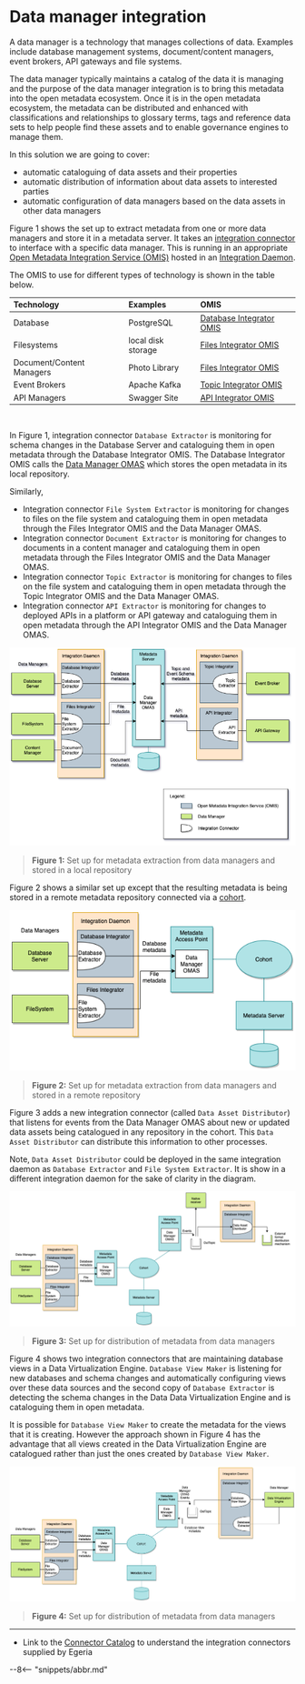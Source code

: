 <!-- SPDX-License-Identifier: CC-BY-4.0 -->
<!-- Copyright Contributors to the ODPi Egeria project 2020. -->

# Data manager integration

A data manager is a technology that manages collections of data.  Examples include
database management systems, document/content managers,
event brokers, API gateways and file systems.

The data manager typically maintains a catalog of the data it is managing and the purpose of the
data manager integration is to bring this metadata into the open metadata ecosystem.
Once it is in the open metadata ecosystem, the metadata can be distributed and enhanced with classifications
and relationships to glossary terms, tags and reference data sets to help people find these assets and to
enable governance engines to manage them.

In this solution we are going to cover:

* automatic cataloguing of data assets and their properties
* automatic distribution of information about data assets to interested parties
* automatic configuration of data managers based on the data assets in other data managers

Figure 1 shows the set up to extract metadata from one or more data managers and store it in a metadata server.
It takes an [integration connector](/concepts/integration-connector)
to interface with a specific data manager.  This is
running in an appropriate [Open Metadata Integration Service (OMIS)](/services/omis)
hosted in an [Integration Daemon](/concepts/integration-daemon).

The OMIS to use for different types of technology is shown in the table below.

| Technology | Examples | OMIS   |
| :--------- | :------- | :--------- |
| Database | PostgreSQL | [Database Integrator OMIS](/services/omis/database-integrator/overview) |
| Filesystems | local disk storage | [Files Integrator OMIS](/services/omis/files-integrator/overview) |
| Document/Content Managers | Photo Library | [Files Integrator OMIS](/services/omis/files-integrator/overview) |
| Event Brokers | Apache Kafka | [Topic Integrator OMIS](/services/omis/topic-integrator/overview) |
| API Managers | Swagger Site | [API Integrator OMIS](/services/omis/api-integrator/overview) |

<br>

In Figure 1, integration connector `Database Extractor` is monitoring for schema changes in the Database Server
and cataloguing them in open metadata through the Database Integrator OMIS.  The Database Integrator OMIS
calls the [Data Manager OMAS](/services/omas/data-manager/overview) which stores the open metadata in its local repository.

Similarly, 
* Integration connector `File System Extractor` is monitoring for changes to files on the file system and
cataloguing them in open metadata through the Files Integrator OMIS and the Data Manager OMAS.
* Integration connector `Document Extractor` is monitoring for changes to documents in a content manager and
cataloguing them in open metadata through the Files Integrator OMIS and the Data Manager OMAS.
* Integration connector `Topic Extractor` is monitoring for changes to files on the file system and
cataloguing them in open metadata through the Topic Integrator OMIS and the Data Manager OMAS.
* Integration connector `API Extractor` is monitoring for changes to deployed APIs in a platform or API gateway and
cataloguing them in open metadata through the API Integrator OMIS and the Data Manager OMAS.



![Figure 1](data-manager-integration-metadata-extraction.png)
> **Figure 1:** Set up for metadata extraction from data managers and stored in a local repository

Figure 2 shows a similar set up except that the resulting metadata is being stored in a remote metadata
repository connected via a [cohort](/concepts/cohort-member).

![Figure 2](data-manager-integration-metadata-extraction-remote.png)
> **Figure 2:** Set up for metadata extraction from data managers and stored in a remote repository

Figure 3 adds a new integration connector (called `Data Asset Distributor`) that listens for events
from the Data Manager OMAS about new or updated data assets being catalogued in
any repository in the cohort.  This `Data Asset Distributor` can distribute this information to other processes.

Note, `Data Asset Distributor` could be deployed in the same integration daemon as `Database Extractor`
and `File System Extractor`.  It is show in a different integration daemon for the sake of clarity in the diagram.

![Figure 3](data-manager-integration-metadata-distribution.png)
> **Figure 3:** Set up for distribution of metadata from data managers

Figure 4 shows two integration connectors that are maintaining database views in a Data Virtualization Engine.
`Database View Maker` is listening for new databases and schema changes and automatically configuring views over
these data sources and the second copy of `Database Extractor` is detecting the schema changes in the Data
Data Virtualization Engine and is cataloguing them in open metadata.

It is possible for `Database View Maker` to create the metadata for the views that it is creating.
However the approach shown in Figure 4 has the advantage that all views created in the Data Virtualization Engine
are catalogued rather than just the ones created by `Database View Maker`.

![Figure 4](data-manager-integration-metadata-synchronization.png)
> **Figure 4:** Set up for distribution of metadata from data managers

----

* Link to the [Connector Catalog](/connectors) to understand the integration connectors supplied by Egeria

--8<-- "snippets/abbr.md"